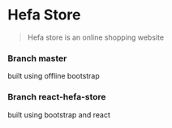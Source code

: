 # Hefa Store

> Hefa store is an online shopping website

### Branch master
built using offline bootstrap

### Branch react-hefa-store
built using bootstrap and react

